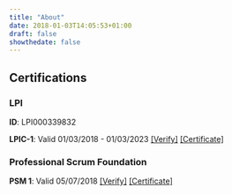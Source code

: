```yaml
---
title: "About"
date: 2018-01-03T14:05:53+01:00
draft: false
showthedate: false
---
```


<!-- markdownlint-disable MD002 MD022 -->
## Certifications
<!-- markdownlint-enable MD002 MD022 -->

### LPI

**ID**: LPI000339832

**LPIC-1**: Valid 01/03/2018 - 01/03/2023 [[Verify]](https://lpi.org/v/LPI000339832/fu6k5s4ztn)
 [[Certificate]](../pdfs/Tom-Whitwell-LPIC-1.pdf)

### Professional Scrum Foundation

 **PSM 1**: Valid 05/07/2018 [[Verify]](https://www.scrum.org/user/367963)
 [[Certificate]](../pdfs/Tom-Whitwell-PSM-I.pdf)
